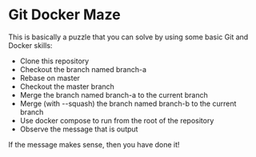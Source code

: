 # Git Docker Maze 
 
This is basically a puzzle that you can solve by using some basic Git and Docker skills: 
- Clone this repository 
- Checkout the branch named branch-a 
- Rebase on master 
- Checkout the master branch 
- Merge the branch named branch-a to the current branch 
- Merge (with --squash) the branch named branch-b to the current branch 
- Use docker compose to run from the root of the repository 
- Observe the message that is output 
 
If the message makes sense, then you have done it! 
 
 
 
 
